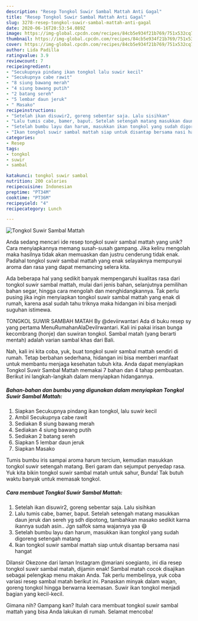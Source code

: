 ```yaml
---
description: "Resep Tongkol Suwir Sambal Mattah Anti Gagal"
title: "Resep Tongkol Suwir Sambal Mattah Anti Gagal"
slug: 3278-resep-tongkol-suwir-sambal-mattah-anti-gagal
date: 2020-06-16T20:53:54.089Z
image: https://img-global.cpcdn.com/recipes/84cb5e934f21b769/751x532cq70/tongkol-suwir-sambal-mattah-foto-resep-utama.jpg
thumbnail: https://img-global.cpcdn.com/recipes/84cb5e934f21b769/751x532cq70/tongkol-suwir-sambal-mattah-foto-resep-utama.jpg
cover: https://img-global.cpcdn.com/recipes/84cb5e934f21b769/751x532cq70/tongkol-suwir-sambal-mattah-foto-resep-utama.jpg
author: Lida Padilla
ratingvalue: 3.9
reviewcount: 7
recipeingredient:
- "Secukupnya pindang ikan tongkol lalu suwir kecil"
- "Secukupnya cabe rawit"
- "8 siung bawang merah"
- "4 siung bawang putih"
- "2 batang sereh"
- "5 lembar daun jeruk"
- " Masako"
recipeinstructions:
- "Setelah ikan disuwir2, goreng sebentar saja. Lalu sisihkan"
- "Lalu tumis cabe, bamer, baput. Setelah setengah matang masukkan daun jeruk dan sereh yg sdh dipotong, tambahkan masako sedikit karna ikannya sudah asin.. Jgn salfok sama wajannya yaa 😄"
- "Setelah bumbu layu dan harum, masukkan ikan tongkol yang sudah digoreng setengah matang"
- "Ikan tongkol suwir sambal mattah siap untuk disantap bersama nasi hangat"
categories:
- Resep
tags:
- tongkol
- suwir
- sambal

katakunci: tongkol suwir sambal 
nutrition: 200 calories
recipecuisine: Indonesian
preptime: "PT34M"
cooktime: "PT36M"
recipeyield: "4"
recipecategory: Lunch

---
```



![Tongkol Suwir Sambal Mattah](https://img-global.cpcdn.com/recipes/84cb5e934f21b769/751x532cq70/tongkol-suwir-sambal-mattah-foto-resep-utama.jpg)

Anda sedang mencari ide resep tongkol suwir sambal mattah yang unik? Cara menyiapkannya memang susah-susah gampang. Jika keliru mengolah maka hasilnya tidak akan memuaskan dan justru cenderung tidak enak. Padahal tongkol suwir sambal mattah yang enak selayaknya mempunyai aroma dan rasa yang dapat memancing selera kita.

Ada beberapa hal yang sedikit banyak mempengaruhi kualitas rasa dari tongkol suwir sambal mattah, mulai dari jenis bahan, selanjutnya pemilihan bahan segar, hingga cara mengolah dan menghidangkannya. Tak perlu pusing jika ingin menyiapkan tongkol suwir sambal mattah yang enak di rumah, karena asal sudah tahu triknya maka hidangan ini bisa menjadi suguhan istimewa.

TONGKOL SUWIR SAMBAH MATAH By @deviirwantari Ada di buku resep sy yang pertama MenuRumahanAlaDeviIrwantari. Kali ini pakai irisan bunga kecombrang (honje) dan suwiran tongkol. Sambal matah (yang berarti mentah) adalah varian sambal khas dari Bali.


Nah, kali ini kita coba, yuk, buat tongkol suwir sambal mattah sendiri di rumah. Tetap berbahan sederhana, hidangan ini bisa memberi manfaat untuk membantu menjaga kesehatan tubuh kita. Anda dapat menyiapkan Tongkol Suwir Sambal Mattah memakai 7 bahan dan 4 tahap pembuatan. Berikut ini langkah-langkah dalam menyiapkan hidangannya.

<!--inarticleads1-->

##### Bahan-bahan dan bumbu yang digunakan dalam menyiapkan Tongkol Suwir Sambal Mattah:

1. Siapkan Secukupnya pindang ikan tongkol, lalu suwir kecil
1. Ambil Secukupnya cabe rawit
1. Sediakan 8 siung bawang merah
1. Sediakan 4 siung bawang putih
1. Sediakan 2 batang sereh
1. Siapkan 5 lembar daun jeruk
1. Siapkan  Masako


Tumis bumbu iris sampai aroma harum tercium, kemudian masukkan tongkol suwir setengah matang. Beri garam dan sejumput penyedap rasa. Yuk kita bikin tongkol suwir sambal matah untuk sahur, Bunda! Tak butuh waktu banyak untuk memasak tongkol. 

<!--inarticleads2-->

##### Cara membuat Tongkol Suwir Sambal Mattah:

1. Setelah ikan disuwir2, goreng sebentar saja. Lalu sisihkan
1. Lalu tumis cabe, bamer, baput. Setelah setengah matang masukkan daun jeruk dan sereh yg sdh dipotong, tambahkan masako sedikit karna ikannya sudah asin.. Jgn salfok sama wajannya yaa 😄
1. Setelah bumbu layu dan harum, masukkan ikan tongkol yang sudah digoreng setengah matang
1. Ikan tongkol suwir sambal mattah siap untuk disantap bersama nasi hangat


Dilansir Okezone dari laman Instagram @mariani soegianto, ini dia resep tongkol suwir sambal matah, dijamin enak! Sambal matah cocok disajikan sebagai pelengkap menu makan Anda. Tak perlu membelinya, yuk coba variasi resep sambal matah berikut ini. Panaskan minyak dalam wajan, goreng tongkol hingga berwarna keemasan. Suwir ikan tongkol menjadi bagian yang kecil-kecil. 

Gimana nih? Gampang kan? Itulah cara membuat tongkol suwir sambal mattah yang bisa Anda lakukan di rumah. Selamat mencoba!
